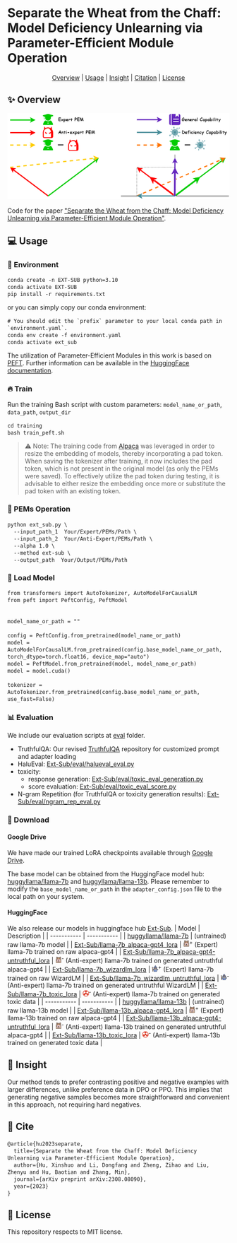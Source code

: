 # Separate the Wheat from the Chaff: Model Deficiency Unlearning via Parameter-Efficient Module Operation

<div align="center">

 [Overview](https://github.com/HITsz-TMG/Ext-Sub/tree/main?tab=readme-ov-file#sparkles-overview) | [Usage](https://github.com/HITsz-TMG/Ext-Sub/tree/main?tab=readme-ov-file#computer-usage) | [Insight](https://github.com/HITsz-TMG/Ext-Sub/tree/main?tab=readme-ov-file#thinking-insight) | [Citation](https://github.com/HITsz-TMG/Ext-Sub/tree/main?tab=readme-ov-file#link-cite) | [License](https://github.com/HITsz-TMG/Ext-Sub/tree/main?tab=readme-ov-file#scroll-license)

</div>

## :sparkles: Overview

<p align="center">
  <img src="figure/ext-sub.png" width="650"/>
</p>

Code for the paper ["Separate the Wheat from the Chaff: Model Deficiency Unlearning via Parameter-Efficient Module Operation"](https://arxiv.org/abs/2308.08090).



## :computer: Usage

### :rainbow: Environment

```
conda create -n EXT-SUB python=3.10
conda activate EXT-SUB
pip install -r requirements.txt
```
or you can simply copy our conda environment:
```
# You should edit the `prefix` parameter to your local conda path in `environment.yaml`.
conda env create -f environment.yaml
conda activate ext_sub
```

The utilization of Parameter-Efficient Modules in this work is based on [PEFT](https://github.com/huggingface/peft). Further information can be available in the [HuggingFace documentation](https://huggingface.co/docs/peft/main/en/index).


### :fire: Train

Run the training Bash script with custom parameters: `model_name_or_path`, `data_path`, `output_dir`

```
cd training
bash train_peft.sh
```

> ⚠️ Note: The training code from [Alpaca](https://github.com/tatsu-lab/stanford_alpaca) was leveraged in order to resize the embedding of models, thereby incorporating a pad token. When saving the tokenizer after training, it now includes the pad token, which is not present in the original model (as only the PEMs were saved). To effectively utilize the pad token during testing, it is advisable to either resize the embedding once more or substitute the pad token with an existing token.

### :hammer: PEMs Operation

```
python ext_sub.py \
  --input_path_1  Your/Expert/PEMs/Path \
  --input_path_2  Your/Anti-Expert/PEMs/Path \
  --alpha 1.0 \
  --method ext-sub \
  --output_path  Your/Output/PEMs/Path
```

### :rocket: Load Model

```
from transformers import AutoTokenizer, AutoModelForCausalLM
from peft import PeftConfig, PeftModel


model_name_or_path = ""

config = PeftConfig.from_pretrained(model_name_or_path)
model = AutoModelForCausalLM.from_pretrained(config.base_model_name_or_path, torch_dtype=torch.float16, device_map="auto")
model = PeftModel.from_pretrained(model, model_name_or_path)
model = model.cuda()

tokenizer = AutoTokenizer.from_pretrained(config.base_model_name_or_path, use_fast=False)
```

### :bar_chart: Evaluation

We include our evaluation scripts at [eval](https://github.com/HITsz-TMG/Ext-Sub/tree/main/eval) folder.

+ TruthfulQA: Our revised [TruthfulQA](https://github.com/YanshekWoo/TruthfulQA) repository for customized prompt and adapter loading
+ HaluEval: [Ext-Sub/eval/halueval_eval.py](https://github.com/HITsz-TMG/Ext-Sub/blob/main/eval/halueval_eval.py)
+ toxicity: 
  + response generation: [Ext-Sub/eval/toxic_eval_generation.py](https://github.com/HITsz-TMG/Ext-Sub/blob/main/eval/toxic_eval_generation.py)
  + score evaluation: [Ext-Sub/eval/toxic_eval_score.py](https://github.com/HITsz-TMG/Ext-Sub/blob/main/eval/toxic_eval_score.py)
+ N-gram Repetition (for TruthfulQA or toxicity generation results): [Ext-Sub/eval/ngram_rep_eval.py](https://github.com/HITsz-TMG/Ext-Sub/blob/main/eval/ngram_rep_eval.py)

### :file_folder: Download

#### Google Drive
We have made our trained LoRA checkpoints available through [Google Drive](https://drive.google.com/drive/folders/13XhqHvLiTfwnrUZdSrQyGPZPh4iYXd-3?usp=sharing).

The base model can be obtained from the HuggingFace model hub: [huggyllama/llama-7b](https://huggingface.co/huggyllama/llama-7b) and [huggyllama/llama-13b](https://huggingface.co/huggyllama/llama-13b).
Please remember to modify the `base_model_name_or_path` in the `adapter_config.json` file to the local path on your system.

#### HuggingFace
We also release our models in huggingface hub [Ext-Sub](https://huggingface.co/Ext-Sub).
| Model | Description |
| ----------- | ----------- |
| [huggyllama/llama-7b](https://huggingface.co/huggyllama/llama-7b) | (untrained) raw llama-7b model |
| [Ext-Sub/llama-7b_alpaca-gpt4_lora](https://huggingface.co/Ext-Sub/llama-7b_alpaca-gpt4_lora) | <img src="figure\icons\alpaca_icon.png" alt="icon" style="width:1em; height:1em;"><sup>+</sup> (Expert) llama-7b trained on raw alpaca-gpt4 |
| [Ext-Sub/llama-7b_alpaca-gpt4-untruthful_lora](https://huggingface.co/Ext-Sub/llama-7b_alpaca-gpt4-untruthful_lora) | <img src="figure\icons\alpaca_icon.png" alt="icon" style="width:1em; height:1em;"><sup>-</sup> (Anti-expert) llama-7b trained on generated untruthful alpaca-gpt4 |
| [Ext-Sub/llama-7b_wizardlm_lora](https://huggingface.co/Ext-Sub/llama-7b_wizardlm_lora) | <img src="figure\icons\wizard_icon.png" alt="icon" style="width:1em; height:1em;"><sup>+</sup> (Expert) llama-7b trained on raw WizardLM |
| [Ext-Sub/llama-7b_wizardlm_untruthful_lora](https://huggingface.co/Ext-Sub/llama-7b_wizardlm_untruthful_lora) | <img src="figure\icons\wizard_icon.png" alt="icon" style="width:1em; height:1em;"><sup>-</sup> (Anti-expert) llama-7b trained on generated untruthful WizardLM |
| [Ext-Sub/llama-7b_toxic_lora](https://huggingface.co/Ext-Sub/llama-7b_toxic_lora) | <img src="figure\icons\toxic_icon.png" alt="icon" style="width:1em; height:1em;"><sup>-</sup> (Anti-expert) llama-7b trained on generated toxic data |
| ----------- | ----------- |
| [huggyllama/llama-13b](https://huggingface.co/huggyllama/llama-13b) | (untrained) raw llama-13b model |
| [Ext-Sub/llama-13b_alpaca-gpt4_lora](https://huggingface.co/Ext-Sub/llama-13b_alpaca-gpt4_lora) | <img src="figure\icons\alpaca_icon.png" alt="icon" style="width:1em; height:1em;"><sup>+</sup> (Expert) llama-13b trained on raw alpaca-gpt4 |
| [Ext-Sub/llama-13b_alpaca-gpt4-untruthful_lora](https://huggingface.co/Ext-Sub/llama-13b_alpaca-gpt4-untruthful_lora) | <img src="figure\icons\alpaca_icon.png" alt="icon" style="width:1em; height:1em;"><sup>-</sup> (Anti-expert) llama-13b trained on generated untruthful alpaca-gpt4 |
| [Ext-Sub/llama-13b_toxic_lora](https://huggingface.co/Ext-Sub/llama-13b_toxic_lora) | <img src="figure\icons\toxic_icon.png" alt="icon" style="width:1em; height:1em;"><sup>-</sup> (Anti-expert) llama-13b trained on generated toxic data |




## :thinking: Insight
Our method tends to prefer contrasting positive and negative examples with larger differences, unlike preference data in DPO or PPO. This implies that generating negative samples becomes more straightforward and convenient in this approach, not requiring hard negatives.



## :link: Cite

```
@article{hu2023separate,
  title={Separate the Wheat from the Chaff: Model Deficiency Unlearning via Parameter-Efficient Module Operation},
  author={Hu, Xinshuo and Li, Dongfang and Zheng, Zihao and Liu, Zhenyu and Hu, Baotian and Zhang, Min},
  journal={arXiv preprint arXiv:2308.08090},
  year={2023}
}
```



## :scroll: License

This repository respects to MIT license.